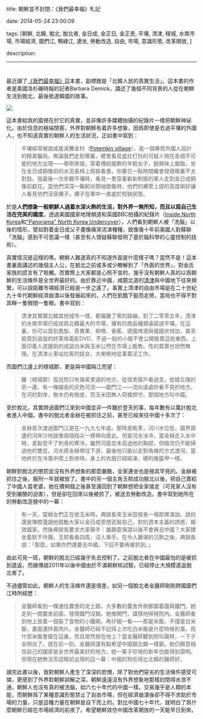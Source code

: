 title: 朝鮮並不封閉：《我們最幸福》札記

date: 2014-05-24 23:00:09

tags: [朝鮮, 北韓, 脫北, 脫北者, 金日成, 金正日, 金正恩, 平壤, 清津, 穩城, 水南市場, 市場經濟, 圖們江, 鴨綠江, 連坐, 勞動改造, 自由, 市場, 意識形態, 改革開放, ]

description: 

---
# 

最近讀了[《我們最幸福》](http://book.douban.com/subject/6428468/)這本書，副標題是「北韓人民的真實生活」。這本書的作者是美國洛杉磯時報的記者Barbara Demick，講述了幾個不同背景的人從在朝鮮生活到脫北，最後抵達韓國的故事。

[![](https://www.byvoid.com/upload/blog/nothing-to-envy/nothing-to-envy.jpg)](https://www.byvoid.com/upload/blog/nothing-to-envy/nothing-to-envy.jpg)

這本書給我的震撼在於它的真實，並非像許多媒體拍攝的紀錄片一樣把朝鮮神祕化。由於信息的極端閉塞，外界對朝鮮有着許多想象，因爲即使是去過平壤的外國人，也不知道真實的朝鮮人的生活狀況，正如書中寫到：

> 平壤經常被說成是波騰金村（[Potemkin village](http://en.wikipedia.org/wiki/Potemkin_village)），是一個專爲外國人設計的精美騙局。無論我們走到哪裏，總會看見盛壯打扮的可疑人物在各個不可能的地方出現——舉例來說，穿着傳統服飾的年輕女子，臉頰抹上胭脂，坐在金日成銅像前的水泥長椅上假裝看書。你要花一點時間纔會發現哪裏不太對勁。我最後一次參觀平壤時，看見一羣穿着嶄新制服的軍人走到金日成銅像前獻花。當他們深深一鞠躬向領袖致敬時，他們的褲管上提的高度剛好讓人看見他們沒穿襪子。襪子在軍中一直處於短缺狀態。

於是**人們想象一般朝鮮人過着水深火熱的生活，對外界一無所知，而且以爲自己生活在完美的國度**。透過美國國家地理頻道和英國BBC拍攝的紀錄片（[Inside North Korea](http://movie.douban.com/subject/3806748/)和["Panorama" North Korea Undercover](http://movie.douban.com/subject/24295227/)），人們看到朝鮮人被「洗腦」以後的情形，譬如對着金日成父子畫像痛哭流涕種種，就像幾十年前美國人對蘇聯「洗腦」感到不可思議一樣（甚至有人懷疑蘇聯發明了基於腦科學的心靈控制的技術）。

真實情況是這樣的嗎，朝鮮人難道真的不知道外面是什麼樣子嗎？當然不是！這本書裏面講述的幾個主人公，在脫北之前或多或少瞭解到了「外面的世界」，對金氏家族的謊言有了牴觸。而實際上大家都是心照不宣的，幾乎沒有朝鮮人真的以爲朝鮮的生活條件是全世界最好的。由於靠近中國，咸鏡北道的[清津](https://www.google.com/maps/place/清津市/@41.8704114,129.7845441,8z)與中國地下往來頻繁，可以說距離市場經濟已經是一步之遙了。事實上清津的自由市場是在二十世紀九十年代朝鮮經濟崩潰以後發展起來的，人們在飢餓下鋌而走險，當局也不得不對其睜一隻眼閉一隻眼。書中寫到：

> 清津其實跟北韓其他城市一樣，都偏離了黨的路線。到了二零零五年，清津的水南市場已經成爲北韓最大的市場，擁有的商品種類遠超過平壤。在這裏，你可以買到鳳梨、奇異果、柳橙、香蕉、德國啤酒與俄國伏特加，甚至能買到盜版的好萊塢電影DVD，不過一般的小販不會公開販賣這些東西。上面印着人道援助的成袋白米與玉米公然在市場上販售。性的買賣也坦然無隱。在清津火車站拉客的妓女，大喇喇地從事賣淫工作。

而圖們江邊上的穩城郡，更是與中國隔江而望：

> 離（穩城郡）孤兒院只有幾英里遠的地方，從宿舍窗戶看過去，低矮丘陵的另一邊，有一條細長的灰色河流——圖門江——流向遠處你看不見的地方。在河的對岸，樹木仍有樹皮，而玉米田無人荷槍把守。那個地方叫中國。

至於脫北，其實跨過圖們江來到中國並非一件難於登天的事，每年數有以萬計脫北者進入中國。書中的脫北者金赫在被抓住之前，甚至已經來往中國十多次了：

> 金赫首次渡過圖門江是在一九九七年底。那時是乾季，河川水位低，國界兩邊的河岸沙地就像兩個指尖一樣伸向彼此。但是河水冰冷，當金赫走入水中時，差點受不了刺骨的寒冷。雖然河面並未高過他的胸部，但暗流仍不斷掃過他的雙足。河水將金赫帶往下游，最後他只能以走對角線的方式渡河。當他終於在冷風中爬上對岸時，身上的衣服已經結凍，硬的像盔甲一樣。

朝鮮對脫北的懲罰並沒有外界想象的那麼嚴酷，全家連坐也是極其罕見的。金赫被抓住之後，服刑一年就被放了。書中的另一個主角玉熙成功脫北以後，把自己賣給了中國人當老婆。她在攢夠錢之後甚至還回到了朝鮮想把全家接走（可見家人沒有受到嚴酷的迫害），但是卻在回來以後被抓了，被送去勞動改造。書中寫到她所在的勞動改造營中的一幕：

> 有一天，當婦女們正在收玉米時，典獄長來玉米田發表一場即席演說。說的還是陳腔濫調他鼓勵大家以金日成思想武裝自己，對抗資本主義的誘惑，報效國家。然後典獄長要求大家舉手：誰願意保證以後不會再去中國？大家蹲坐着默不作聲。玉熙看看四周，沒人舉手。在令人難堪的沉默之後，典獄長說：「那麼，如果你們還要去中國，下回不要再被抓到。」

由此可見一斑，朝鮮的脫北已經幾乎失去控制了。之前脫北者在中國最怕的是被抓到遣返，而據傳說2011年以後中國由於不滿朝鮮核試驗，已經停止大規模遣返脫北者了。

不過儘管如此，朝鮮人的生活條件還是很差，如另一個脫北者金醫師剛剛跨國圖們江時所經歷：

> 金醫師看到一條通往農舍的泥土路，大多數的農舍外側都圍着牆與鐵門。她走到一間農舍前面，發現鐵門沒鎖。她推開門，謹慎地掃視院內。金醫師看到地上放着一個裝了食物的小鐵碗。再仔細一看——那是米飯，不僅是白米飯，裏面還拌着肉片。金醫師已經不記得上次吃白米飯是什麼時候的事。爲什麼米飯會擺在這裏，而且居然放在地上？當金醫師聽到狗叫聲時，一下子全明白了。就在前一刻，金醫師還有點希望中國跟北韓一樣窮。她仍願意相信自己的國家是全世界最美好的地方。她一輩子珍視的新年也能得到證明。但現在她無法否認眼前出現的這一幕：中國的狗吃得比北韓的醫師好。

讀完此書以後，我對朝鮮人產生了深深的悲憫，除了對他們惡劣的生活條件感受可憐，更感到了外界對朝鮮誤解之深。朝鮮遠遠沒有外界想象地那樣封閉得水泄不通，朝鮮人也沒有真的被洗腦，如六七十年代的中國一樣。交易幾乎是人類的本能，而朝鮮爲了某種意識形態禁止了自由市場，但在經濟崩潰後卻不得不求助於市場的力量，只是這種力量在朝鮮是自下而上的。對比中國七十年代，就明白了爲什麼朝鮮已經在市場經濟的前夜了。希望朝鮮效仿中國改革開放的一天能早日到來。
